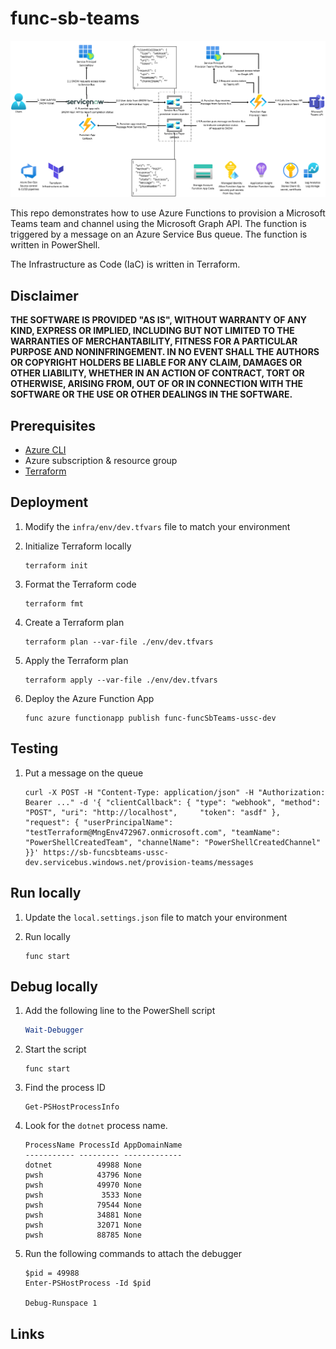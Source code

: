 # func-sb-teams

![architecture](./.img/architecture.png)

This repo demonstrates how to use Azure Functions to provision a Microsoft Teams team and channel using the Microsoft Graph API. The function is triggered by a message on an Azure Service Bus queue. The function is written in PowerShell.

The Infrastructure as Code (IaC) is written in Terraform.

## Disclaimer

**THE SOFTWARE IS PROVIDED "AS IS", WITHOUT WARRANTY OF ANY KIND, EXPRESS OR IMPLIED, INCLUDING BUT NOT LIMITED TO THE WARRANTIES OF MERCHANTABILITY, FITNESS FOR A PARTICULAR PURPOSE AND NONINFRINGEMENT. IN NO EVENT SHALL THE AUTHORS OR COPYRIGHT HOLDERS BE LIABLE FOR ANY CLAIM, DAMAGES OR OTHER LIABILITY, WHETHER IN AN ACTION OF CONTRACT, TORT OR OTHERWISE, ARISING FROM, OUT OF OR IN CONNECTION WITH THE SOFTWARE OR THE USE OR OTHER DEALINGS IN THE SOFTWARE.**

## Prerequisites

- [Azure CLI](https://docs.microsoft.com/en-us/cli/azure/install-azure-cli)
- Azure subscription & resource group
- [Terraform](https://www.terraform.io/downloads.html)

## Deployment

1.  Modify the `infra/env/dev.tfvars` file to match your environment

1.  Initialize Terraform locally

    ```shell
    terraform init
    ```

1.  Format the Terraform code

    ```shell
    terraform fmt
    ```

1.  Create a Terraform plan

    ```shell
    terraform plan --var-file ./env/dev.tfvars
    ```

1.  Apply the Terraform plan

    ```shell
    terraform apply --var-file ./env/dev.tfvars
    ```

1.  Deploy the Azure Function App

    ```shell
    func azure functionapp publish func-funcSbTeams-ussc-dev
    ```

## Testing

1.  Put a message on the queue

    ```shell
    curl -X POST -H "Content-Type: application/json" -H "Authorization: Bearer ..." -d '{ "clientCallback": { "type": "webhook", "method": "POST", "uri": "http://localhost",     "token": "asdf" }, "request": { "userPrincipalName": "testTerraform@MngEnv472967.onmicrosoft.com", "teamName": "PowerShellCreatedTeam", "channelName": "PowerShellCreatedChannel"  }}' https://sb-funcsbteams-ussc-dev.servicebus.windows.net/provision-teams/messages
    ```

## Run locally

1.  Update the `local.settings.json` file to match your environment

1.  Run locally

    ```shell
    func start
    ```

## Debug locally

1.  Add the following line to the PowerShell script

    ```powershell
    Wait-Debugger
    ```

1.  Start the script

    ```shell
    func start
    ```

1.  Find the process ID

    ```shell
    Get-PSHostProcessInfo
    ```

1.  Look for the `dotnet` process name.

    ```shell
    ProcessName ProcessId AppDomainName
    ----------- --------- -------------
    dotnet          49988 None
    pwsh            43796 None
    pwsh            49970 None
    pwsh             3533 None
    pwsh            79544 None
    pwsh            34881 None
    pwsh            32071 None
    pwsh            88785 None
    ```

1.  Run the following commands to attach the debugger

    ```shell
    $pid = 49988
    Enter-PSHostProcess -Id $pid

    Debug-Runspace 1
    ```

## Links
